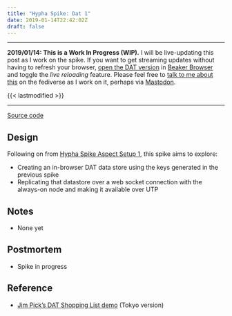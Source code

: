 ```yaml
---
title: "Hypha Spike: Dat 1"
date: 2019-01-14T22:42:02Z
draft: false
---
```


---
__2019/01/14: This is a Work In Progress (WIP).__ I will be live-updating this post as I work on the spike. If you want to get streaming updates without having to refresh your browser, [open the DAT version](dat://ar.al/2019/01/15/hypha-spike-dat-1/) in [Beaker Browser](https://beakerbrowser.com/) and toggle the _live reloading_ feature. Please feel free to [talk to me about this](https://mastodon.ar.al/@aral) on the fediverse as I work on it, perhaps via [Mastodon](https://joinmastodon.org).

{{< lastmodified >}}

---

[Source code](https://source.ind.ie/hypha/spikes/dat-1)

## Design

Following on from [Hypha Spike Aspect Setup 1](../../10/hypha-spike-aspect-setup-1), this spike aims to explore:

  * Creating an in-browser DAT data store using the keys generated in the previous spike
  * Replicating that datastore over a web socket connection with the always-on node and making it available over UTP

## Notes

  * None yet

## Postmortem

  * Spike in progress

## Reference

  * [Jim Pick’s DAT Shopping List demo](https://github.com/jimpick/dat-shopping-list-tokyo) (Tokyo version)
